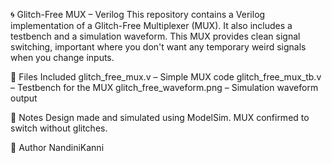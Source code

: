 🌀 Glitch-Free MUX – Verilog
This repository contains a Verilog implementation of a Glitch-Free Multiplexer (MUX). It also includes a testbench and a simulation waveform. This MUX provides clean signal switching, important where you don't want any temporary weird signals when you change inputs.

📁 Files Included
glitch_free_mux.v – Simple MUX code
glitch_free_mux_tb.v – Testbench for the MUX
glitch_free_waveform.png – Simulation waveform output 


📌 Notes
Design made and simulated using ModelSim.
MUX confirmed to switch without glitches.

🚀 Author
NandiniKanni

